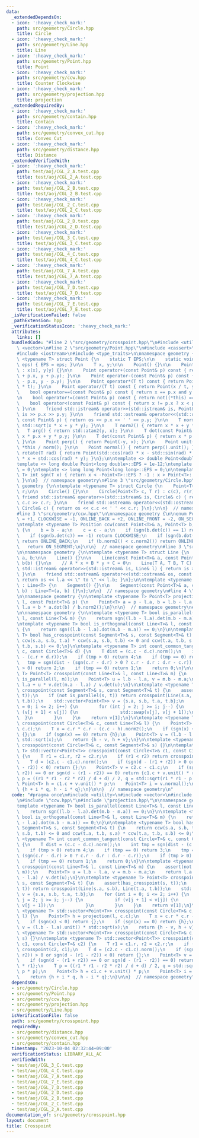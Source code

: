 ```yaml
---
data:
  _extendedDependsOn:
  - icon: ':heavy_check_mark:'
    path: src/geometry/Circle.hpp
    title: Circle
  - icon: ':heavy_check_mark:'
    path: src/geometry/Line.hpp
    title: Line
  - icon: ':heavy_check_mark:'
    path: src/geometry/Point.hpp
    title: Point
  - icon: ':heavy_check_mark:'
    path: src/geometry/ccw.hpp
    title: Counter Clockwise
  - icon: ':heavy_check_mark:'
    path: src/geometry/projection.hpp
    title: projection
  _extendedRequiredBy:
  - icon: ':heavy_check_mark:'
    path: src/geometry/contain.hpp
    title: Contain
  - icon: ':heavy_check_mark:'
    path: src/geometry/convex_cut.hpp
    title: Convex Cut
  - icon: ':heavy_check_mark:'
    path: src/geometry/distance.hpp
    title: Distance
  _extendedVerifiedWith:
  - icon: ':heavy_check_mark:'
    path: test/aoj/CGL_2_A.test.cpp
    title: test/aoj/CGL_2_A.test.cpp
  - icon: ':heavy_check_mark:'
    path: test/aoj/CGL_2_B.test.cpp
    title: test/aoj/CGL_2_B.test.cpp
  - icon: ':heavy_check_mark:'
    path: test/aoj/CGL_2_C.test.cpp
    title: test/aoj/CGL_2_C.test.cpp
  - icon: ':heavy_check_mark:'
    path: test/aoj/CGL_2_D.test.cpp
    title: test/aoj/CGL_2_D.test.cpp
  - icon: ':heavy_check_mark:'
    path: test/aoj/CGL_3_C.test.cpp
    title: test/aoj/CGL_3_C.test.cpp
  - icon: ':heavy_check_mark:'
    path: test/aoj/CGL_4_C.test.cpp
    title: test/aoj/CGL_4_C.test.cpp
  - icon: ':heavy_check_mark:'
    path: test/aoj/CGL_7_A.test.cpp
    title: test/aoj/CGL_7_A.test.cpp
  - icon: ':heavy_check_mark:'
    path: test/aoj/CGL_7_D.test.cpp
    title: test/aoj/CGL_7_D.test.cpp
  - icon: ':heavy_check_mark:'
    path: test/aoj/CGL_7_E.test.cpp
    title: test/aoj/CGL_7_E.test.cpp
  _isVerificationFailed: false
  _pathExtension: hpp
  _verificationStatusIcon: ':heavy_check_mark:'
  attributes:
    links: []
  bundledCode: "#line 2 \"src/geometry/crosspoint.hpp\"\n#include <utility>\n#include\
    \ <vector>\n#line 2 \"src/geometry/Point.hpp\"\n#include <cassert>\n#include <cmath>\n\
    #include <iostream>\n#include <type_traits>\n\nnamespace geometry {\n\ntemplate\
    \ <typename T> struct Point {\n    static T EPS;\n\n    static void set_eps(T\
    \ eps) { EPS = eps; }\n\n    T x, y;\n\n    Point() {}\n\n    Point(T x, T y)\
    \ : x(x), y(y) {}\n\n    Point operator+(const Point& p) const { return Point(x\
    \ + p.x, y + p.y); }\n\n    Point operator-(const Point& p) const { return Point(x\
    \ - p.x, y - p.y); }\n\n    Point operator*(T t) const { return Point(x * t, y\
    \ * t); }\n\n    Point operator/(T t) const { return Point(x / t, y / t); }\n\n\
    \    bool operator==(const Point& p) const { return x == p.x and y == p.y; }\n\
    \n    bool operator!=(const Point& p) const { return not((*this) == p); }\n\n\
    \    bool operator<(const Point& p) const { return x != p.x ? x < p.x : y < p.y;\
    \ }\n\n    friend std::istream& operator>>(std::istream& is, Point& p) { return\
    \ is >> p.x >> p.y; }\n\n    friend std::ostream& operator<<(std::ostream& os,\
    \ const Point& p) { return os << p.x << ' ' << p.y; }\n\n    T norm() { return\
    \ std::sqrt(x * x + y * y); }\n\n    T norm2() { return x * x + y * y; }\n\n \
    \   T arg() { return std::atan2(y, x); }\n\n    T dot(const Point& p) { return\
    \ x * p.x + y * p.y; }\n\n    T det(const Point& p) { return x * p.y - y * p.x;\
    \ }\n\n    Point perp() { return Point(-y, x); }\n\n    Point unit() { return\
    \ *this / norm(); }\n\n    Point normal() { return perp().unit(); }\n\n    Point\
    \ rotate(T rad) { return Point(std::cos(rad) * x - std::sin(rad) * y, std::sin(rad)\
    \ * x + std::cos(rad) * y); }\n};\n\ntemplate <> double Point<double>::EPS = 1e-9;\n\
    template <> long double Point<long double>::EPS = 1e-12;\ntemplate <> int Point<int>::EPS\
    \ = 0;\ntemplate <> long long Point<long long>::EPS = 0;\n\ntemplate <typename\
    \ T> int sgn(T x) { return x < -Point<T>::EPS ? -1 : x > Point<T>::EPS ? 1 : 0;\
    \ }\n\n}  // namespace geometry\n#line 3 \"src/geometry/Circle.hpp\"\n\nnamespace\
    \ geometry {\n\ntemplate <typename T> struct Circle {\n    Point<T> c;\n    T\
    \ r;\n\n    Circle() {}\n\n    Circle(Point<T> c, T r) : c(c), r(r) {}\n\n   \
    \ friend std::istream& operator>>(std::istream& is, Circle& c) { return is >>\
    \ c.c >> c.r; }\n\n    friend std::ostream& operator<<(std::ostream& os, const\
    \ Circle& c) { return os << c.c << ' ' << c.r; }\n};\n\n}  // namespace geometry\n\
    #line 3 \"src/geometry/ccw.hpp\"\n\nnamespace geometry {\n\nenum Position { COUNTER_CLOCKWISE\
    \ = +1, CLOCKWISE = -1, ONLINE_BACK = +2, ONLINE_FRONT = -2, ON_SEGMENT = 0 };\n\
    \ntemplate <typename T> Position ccw(const Point<T>& a, Point<T> b, Point<T> c)\
    \ {\n    b = b - a;\n    c = c - a;\n    if (sgn(b.det(c)) == 1) return COUNTER_CLOCKWISE;\n\
    \    if (sgn(b.det(c)) == -1) return CLOCKWISE;\n    if (sgn(b.dot(c)) == -1)\
    \ return ONLINE_BACK;\n    if (b.norm2() < c.norm2()) return ONLINE_FRONT;\n \
    \   return ON_SEGMENT;\n}\n\n}  // namespace geometry\n#line 3 \"src/geometry/Line.hpp\"\
    \n\nnamespace geometry {\n\ntemplate <typename T> struct Line {\n    Point<T>\
    \ a, b;\n\n    Line() {}\n\n    Line(const Point<T>& a, const Point<T>& b) : a(a),\
    \ b(b) {}\n\n    // A * x + B * y + C = 0\n    Line(T A, T B, T C) {}\n\n    friend\
    \ std::istream& operator>>(std::istream& is, Line& l) { return is >> l.a >> l.b;\
    \ }\n\n    friend std::ostream& operator<<(std::ostream& os, const Line& l) {\
    \ return os << l.a << \" to \" << l.b; }\n};\n\ntemplate <typename T> struct Segment\
    \ : Line<T> {\n    Segment() {}\n\n    Segment(const Point<T>& a, const Point<T>&\
    \ b) : Line<T>(a, b) {}\n};\n\n}  // namespace geometry\n#line 4 \"src/geometry/projection.hpp\"\
    \n\nnamespace geometry {\n\ntemplate <typename T> Point<T> projection(const Line<T>&\
    \ l, const Point<T>& p) {\n    Point<T> a = p - l.a, b = l.b - l.a;\n    return\
    \ l.a + b * a.dot(b) / b.norm2();\n}\n\n}  // namespace geometry\n#line 7 \"src/geometry/crosspoint.hpp\"\
    \n\nnamespace geometry {\n\ntemplate <typename T> bool is_parallel(const Line<T>&\
    \ l, const Line<T>& m) {\n    return sgn((l.b - l.a).det(m.b - m.a)) == 0;\n}\n\
    \ntemplate <typename T> bool is_orthogonal(const Line<T>& l, const Line<T>& m)\
    \ {\n    return sgn((l.b - l.a).dot(m.b - m.a)) == 0;\n}\n\ntemplate <typename\
    \ T> bool has_crosspoint(const Segment<T>& s, const Segment<T>& t) {\n    return\
    \ ccw(s.a, s.b, t.a) * ccw(s.a, s.b, t.b) <= 0 and ccw(t.a, t.b, s.a) * ccw(t.a,\
    \ t.b, s.b) <= 0;\n}\n\ntemplate <typename T> int count_common_tangent(const Circle<T>&\
    \ c, const Circle<T>& d) {\n    T dist = (c.c - d.c).norm();\n    int tmp = sgn(dist\
    \ - (c.r + d.r));\n    if (tmp > 0) return 4;\n    if (tmp == 0) return 3;\n \
    \   tmp = sgn(dist - (sgn(c.r - d.r) > 0 ? c.r - d.r : d.r - c.r));\n    if (tmp\
    \ > 0) return 2;\n    if (tmp == 0) return 1;\n    return 0;\n}\n\ntemplate <typename\
    \ T> Point<T> crosspoint(const Line<T>& l, const Line<T>& m) {\n    assert(not\
    \ is_parallel(l, m));\n    Point<T> u = l.b - l.a, v = m.b - m.a;\n    return\
    \ l.a + u * v.det(m.a - l.a) / v.det(u);\n}\n\ntemplate <typename T> Point<T>\
    \ crosspoint(const Segment<T>& s, const Segment<T>& t) {\n    assert(has_crosspoint(s,\
    \ t));\n    if (not is_parallel(s, t)) return crosspoint(Line(s.a, s.b), Line(t.a,\
    \ t.b));\n    std::vector<Point<T>> v = {s.a, s.b, t.a, t.b};\n    for (int i\
    \ = 0; i <= 2; i++) {\n        for (int j = 2; j >= i; j--) {\n            if\
    \ (v[j + 1] < v[j]) {\n                std::swap(v[j], v[j + 1]);\n          \
    \  }\n        }\n    }\n    return v[1];\n}\n\ntemplate <typename T> std::vector<Point<T>>\
    \ crosspoint(const Circle<T>& c, const Line<T>& l) {\n    Point<T> h = projection(l,\
    \ c.c);\n    T x = c.r * c.r - (c.c - h).norm2();\n    if (sgn(x) < 0) return\
    \ {};\n    if (sgn(x) == 0) return {h};\n    Point<T> v = (l.b - l.a).unit() *\
    \ std::sqrt(x);\n    return {h - v, h + v};\n}\n\ntemplate <typename T> std::vector<Point<T>>\
    \ crosspoint(const Circle<T>& c, const Segment<T>& s) {}\n\ntemplate <typename\
    \ T> std::vector<Point<T>> crosspoint(const Circle<T>& c1, const Circle<T>& c2)\
    \ {\n    T r1 = c1.r, r2 = c2.r;\n    if (r1 < r2) return crosspoint(c2, c1);\n\
    \    T d = (c2.c - c1.c).norm();\n    if (sgn(d - (r1 + r2)) > 0 or sgn(d - (r1\
    \ - r2)) < 0) return {};\n    Point<T> v = c2.c - c1.c;\n    if (sgn(d - (r1 +\
    \ r2)) == 0 or sgn(d - (r1 - r2)) == 0) return {c1.c + v.unit() * r1};\n    T\
    \ p = ((r1 * r1 - r2 * r2) / d + d) / 2, q = std::sqrt(r1 * r1 - p * p);\n   \
    \ Point<T> h = c1.c + v.unit() * p;\n    Point<T> i = v.normal();\n    return\
    \ {h + i * q, h - i * q};\n}\n\n}  // namespace geometry\n"
  code: "#pragma once\n#include <utility>\n#include <vector>\n#include \"Circle.hpp\"\
    \n#include \"ccw.hpp\"\n#include \"projection.hpp\"\n\nnamespace geometry {\n\n\
    template <typename T> bool is_parallel(const Line<T>& l, const Line<T>& m) {\n\
    \    return sgn((l.b - l.a).det(m.b - m.a)) == 0;\n}\n\ntemplate <typename T>\
    \ bool is_orthogonal(const Line<T>& l, const Line<T>& m) {\n    return sgn((l.b\
    \ - l.a).dot(m.b - m.a)) == 0;\n}\n\ntemplate <typename T> bool has_crosspoint(const\
    \ Segment<T>& s, const Segment<T>& t) {\n    return ccw(s.a, s.b, t.a) * ccw(s.a,\
    \ s.b, t.b) <= 0 and ccw(t.a, t.b, s.a) * ccw(t.a, t.b, s.b) <= 0;\n}\n\ntemplate\
    \ <typename T> int count_common_tangent(const Circle<T>& c, const Circle<T>& d)\
    \ {\n    T dist = (c.c - d.c).norm();\n    int tmp = sgn(dist - (c.r + d.r));\n\
    \    if (tmp > 0) return 4;\n    if (tmp == 0) return 3;\n    tmp = sgn(dist -\
    \ (sgn(c.r - d.r) > 0 ? c.r - d.r : d.r - c.r));\n    if (tmp > 0) return 2;\n\
    \    if (tmp == 0) return 1;\n    return 0;\n}\n\ntemplate <typename T> Point<T>\
    \ crosspoint(const Line<T>& l, const Line<T>& m) {\n    assert(not is_parallel(l,\
    \ m));\n    Point<T> u = l.b - l.a, v = m.b - m.a;\n    return l.a + u * v.det(m.a\
    \ - l.a) / v.det(u);\n}\n\ntemplate <typename T> Point<T> crosspoint(const Segment<T>&\
    \ s, const Segment<T>& t) {\n    assert(has_crosspoint(s, t));\n    if (not is_parallel(s,\
    \ t)) return crosspoint(Line(s.a, s.b), Line(t.a, t.b));\n    std::vector<Point<T>>\
    \ v = {s.a, s.b, t.a, t.b};\n    for (int i = 0; i <= 2; i++) {\n        for (int\
    \ j = 2; j >= i; j--) {\n            if (v[j + 1] < v[j]) {\n                std::swap(v[j],\
    \ v[j + 1]);\n            }\n        }\n    }\n    return v[1];\n}\n\ntemplate\
    \ <typename T> std::vector<Point<T>> crosspoint(const Circle<T>& c, const Line<T>&\
    \ l) {\n    Point<T> h = projection(l, c.c);\n    T x = c.r * c.r - (c.c - h).norm2();\n\
    \    if (sgn(x) < 0) return {};\n    if (sgn(x) == 0) return {h};\n    Point<T>\
    \ v = (l.b - l.a).unit() * std::sqrt(x);\n    return {h - v, h + v};\n}\n\ntemplate\
    \ <typename T> std::vector<Point<T>> crosspoint(const Circle<T>& c, const Segment<T>&\
    \ s) {}\n\ntemplate <typename T> std::vector<Point<T>> crosspoint(const Circle<T>&\
    \ c1, const Circle<T>& c2) {\n    T r1 = c1.r, r2 = c2.r;\n    if (r1 < r2) return\
    \ crosspoint(c2, c1);\n    T d = (c2.c - c1.c).norm();\n    if (sgn(d - (r1 +\
    \ r2)) > 0 or sgn(d - (r1 - r2)) < 0) return {};\n    Point<T> v = c2.c - c1.c;\n\
    \    if (sgn(d - (r1 + r2)) == 0 or sgn(d - (r1 - r2)) == 0) return {c1.c + v.unit()\
    \ * r1};\n    T p = ((r1 * r1 - r2 * r2) / d + d) / 2, q = std::sqrt(r1 * r1 -\
    \ p * p);\n    Point<T> h = c1.c + v.unit() * p;\n    Point<T> i = v.normal();\n\
    \    return {h + i * q, h - i * q};\n}\n\n}  // namespace geometry"
  dependsOn:
  - src/geometry/Circle.hpp
  - src/geometry/Point.hpp
  - src/geometry/ccw.hpp
  - src/geometry/projection.hpp
  - src/geometry/Line.hpp
  isVerificationFile: false
  path: src/geometry/crosspoint.hpp
  requiredBy:
  - src/geometry/distance.hpp
  - src/geometry/convex_cut.hpp
  - src/geometry/contain.hpp
  timestamp: '2023-10-04 02:32:44+09:00'
  verificationStatus: LIBRARY_ALL_AC
  verifiedWith:
  - test/aoj/CGL_3_C.test.cpp
  - test/aoj/CGL_4_C.test.cpp
  - test/aoj/CGL_7_A.test.cpp
  - test/aoj/CGL_7_E.test.cpp
  - test/aoj/CGL_7_D.test.cpp
  - test/aoj/CGL_2_D.test.cpp
  - test/aoj/CGL_2_B.test.cpp
  - test/aoj/CGL_2_C.test.cpp
  - test/aoj/CGL_2_A.test.cpp
documentation_of: src/geometry/crosspoint.hpp
layout: document
title: Crosspoint
---
```

